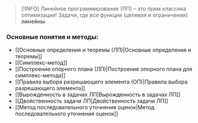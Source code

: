 > [!INFO] Линейное программирование (ЛП) – это прям классика оптимизации! Задачи, где все функции (целевая и ограничения) **линейны**.

### Основные понятия и методы:

*   [[Основные определения и теоремы (ЛП)|Основные определения и теоремы]]
*   [[Симплекс-метод]]
*   [[Построение опорного плана (ЛП)|Построение опорного плана для симплекс-метода]]
*   [[Правила выбора разрешающего элемента (ОП)|Правила выбора разрешающего элемента]]
*   [[Вырожденность в задачах ЛП|Вырожденность в задачах ЛП]]
*   [[Двойственность задачи ЛП|Двойственность задачи ЛП]]
*   [[Метод последовательного уточнения оценок|Метод последовательного уточнения оценок]]